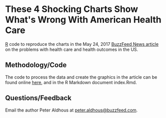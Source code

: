 # These 4 Shocking Charts Show What's Wrong With American Health Care

[R](https://www.r-project.org/) code to reproduce the charts in the May 24, 2017 [BuzzFeed News article](https://www.buzzfeed.com/peteraldhous/american-health-care) on the problems with health care and health outcomes in the US.

## Methodology/Code

The code to process the data and create the graphics in the article can be found online [here](https://buzzfeednews.github.io/2017-05-us-health-care/), and in the R Markdown document index.Rmd.


## Questions/Feedback

Email the author Peter Aldhous at peter.aldhous@buzzfeed.com.


